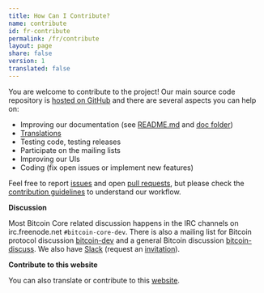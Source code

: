 ```yaml
---
title: How Can I Contribute?
name: contribute
id: fr-contribute
permalink: /fr/contribute
layout: page
share: false
version: 1
translated: false
---
```


You are welcome to contribute to the project!
Our main source code repository is [hosted on GitHub](https://github.com/bitcoin/bitcoin/) and there are several aspects you can help on:

  - Improving our documentation (see [README.md][README.md] and [doc folder][doc])
  - [Translations][translation_process.md]
  - Testing code, testing releases
  - Participate on the mailing lists
  - Improving our UIs
  - Coding (fix open issues or implement new features)

Feel free to report [issues][issues] and open [pull requests][pulls], but please check the [contribution guidelines][CONTRIBUTING] to understand our workflow.

**Discussion**

Most Bitcoin Core related discussion happens in the IRC channels on irc.freenode.net `#bitcoin-core-dev`. There is also a mailing list for Bitcoin protocol discussion [bitcoin-dev][bitcoin-dev] and a general Bitcoin discussion [bitcoin-discuss][bitcoin-discuss]. We also have [Slack][slack] (request an [invitation][invite]).

**Contribute to this website**

You can also translate or contribute to this [website][website-contrib].

[README.md]: https://github.com/bitcoin/bitcoin/blob/master/README.md
[doc]: https://github.com/bitcoin/bitcoin/tree/master/doc
[translation_process.md]: https://github.com/bitcoin/bitcoin/blob/master/doc/translation_process.md
[issues]: https://github.com/bitcoin/bitcoin/issues
[pulls]: https://github.com/bitcoin/bitcoin/pulls
[CONTRIBUTING]: https://github.com/bitcoin/bitcoin/blob/master/CONTRIBUTING.md
[bitcoin-discuss]: http://lists.linuxfoundation.org/mailman/listinfo/bitcoin-discuss
[bitcoin-dev]: http://lists.linuxfoundation.org/mailman/listinfo/bitcoin-dev
[website-contrib]: https://github.com/bitcoin-core/website/blob/gh-pages/README.md
[Slack]: https://bitcoincore.slack.com/
[invite]: https://slack.bitcoincore.org/
